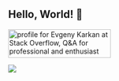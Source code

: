 ## Hello, World! 👋

<a href="https://stackoverflow.com/users/1583877/evgeny-karkan"><img src="https://stackoverflow.com/users/flair/1583877.png?theme=dark" width="208" height="58" alt="profile for Evgeny Karkan at Stack Overflow, Q&amp;A for professional and enthusiast programmers" title="profile for Evgeny Karkan at Stack Overflow, Q&amp;A for professional and enthusiast programmers"></a>

![](https://komarev.com/ghpvc/?username=EvgenyKarkan&color=brightgreen&label=++👀++)


<!--
**EvgenyKarkan/EvgenyKarkan** is a ✨ _special_ ✨ repository because its `README.md` (this file) appears on your GitHub profile.

Here are some ideas to get you started:

- 🔭 I’m currently working on ...
- 🌱 I’m currently learning ...
- 👯 I’m looking to collaborate on ...
- 🤔 I’m looking for help with ...
- 💬 Ask me about ...
- 📫 How to reach me: ...
- 😄 Pronouns: ...
- ⚡ Fun fact: ...
-->
